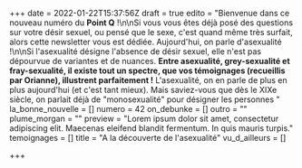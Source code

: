 +++
date = 2022-01-22T15:37:56Z
draft = true
edito = "Bienvenue dans ce nouveau numéro du **Point Q** !\n\nSi vous vous êtes déjà posé des questions sur votre désir sexuel, ou pensé que le sexe, c'est quand même très surfait, alors cette newsletter vous est dédiée. Aujourd'hui, on parle d'asexualité !\n\nSi l'asexualité désigne l'absence de désir sexuel, elle n'est pas dépourvue de variantes et de nuances. **Entre asexualité, grey-sexualité et fray-sexualité, il existe tout un spectre, que vos témoignages (recueillis par Orianne), illustrent parfaitement !** L'asexualité, on en parle de plus en plus aujourd'hui (et c'est tant mieux). Mais saviez-vous que dès le XIXe siècle, on parlait déjà de \"monosexualité\" pour désigner les personnes "
la_bonne_nouvelle = []
numero = 42
on_debunke = []
outro = ""
plume_morgan = ""
preview = "Lorem ipsum dolor sit amet, consectetur adipiscing elit. Maecenas eleifend blandit fermentum. In quis mauris turpis."
temoignages = []
title = "A la découverte de l'asexualité"
vu_d_ailleurs = []

+++
